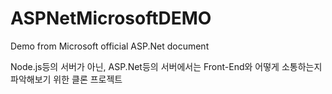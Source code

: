 # ASPNetMicrosoftDEMO
Demo from Microsoft official ASP.Net document

Node.js등의 서버가 아닌, ASP.Net등의 서버에서는 Front-End와 어떻게 소통하는지 파악해보기 위한 클론 프로젝트
